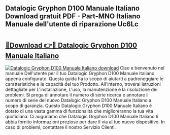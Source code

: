 ## Datalogic Gryphon D100 Manuale Italiano Download gratuit PDF - Part-MNO Italiano Manuale dell'utente di riparazione Uc6Lc

# <h2><a href="http://dfa9tk.blite.top/?on=Datalogic+Gryphon+D100+Manuale+Italiano">🔗Download 👉🔴 Datalogic Gryphon D100 Manuale Italiano</a></h2>

[![Datalogic Gryphon D100 Manuale Italiano download](https://i.imgur.com/lujVjoI.png)](http://dfa9tk.blite.top/?on=Datalogic+Gryphon+D100+Manuale+Italiano)
Ciao e benvenuto nel manuale Dell'utente per il tuo Datalogic Gryphon D100 Manuale Italiano appena configurato. Questa guida ha lo scopo di aiutarti a padroneggiare le caratteristiche e le capacità del tuo Prodotto. All'interno, troverai istruzioni dettagliate per L'installazione, L'uso, la manutenzione e la risoluzione dei problemi. Si prega di annotare il numero di serie ricerca e annotare il numero di serie del nuovo Datalogic Gryphon D100 Manuale Italiano a scopo di garanzia. Questo Datalogic Gryphon D100 Manuale Italiano è dotato di una vasta gamma di funzionalità che miglioreranno la tua vita quotidiana. Ci auguriamo che Datalogic Gryphon D100 Manuale Italiano ti abbia fornito informazioni preziose per dare il via al tuo nuovo dispositivo. In caso di problemi, contattare il nostro Servizio Clienti.
